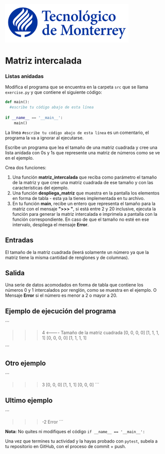 ![Tec de Monterrey](../../images/logotecmty.png)
# Matriz intercalada
### Listas anidadas

Modifica el programa que se encuentra en la carpeta `src` que se llama `exercise.py` y que contiene el siguiente código:

```python
def main():
  #escribe tu código abajo de esta línea

if __name__ == '__main__':
    main()
```

La línea `#escribe tu código abajo de esta línea` es un comentario, el programa la va a ignorar al ejecutarse.

Escribe un programa que lea el tamaño de una matriz cuadrada y cree una lista anidada con 0s y 1s que represente una matriz de números como se ve en el ejemplo.  

Crea dos funciones:  

1) Una función **matriz_intercalada** que reciba como parámetro el tamaño de la matriz y que cree una matriz cuadrada de ese tamaño y con las características del ejemplo.  
2) Una función **despliega_matriz** que muestra en la pantalla los elementos en forma de tabla - esta ya la tienes implementada en tu archivo.
3) En tu función **main**, recibe un entero que representa el tamaño para la matriz con el mensaje **">>> "**, si está entre 2 y 20 inclusive, ejecuta la función para generar la matriz intercalada e imprimela a pantalla con la función correspondiente. En caso de que el tamaño no esté en ese intervalo, despliega el mensaje **Error**.

## Entradas
El tamaño de la matriz cuadrada (leerá solamente un número ya que la matriz tiene la misma cantidad de renglones y de columnas).

## Salida  
Una serie de datos acomodados en forma de tabla que contiene los números 0 y 1 intercalados por renglón, como se muestra en el ejemplo. O Mensaje **Error** si el número es menor a 2 o mayor a 20.

## Ejemplo de ejecución del programa
´´´
>>> 4   <---- Tamaño de la matriz cuadrada
 [0,  0,  0,  0]
 [1,  1,  1,  1]
 [0,  0,  0,  0]
 [1,  1,  1,  1]

´´´
## Otro ejemplo
´´´
>>> 3
[0, 0, 0]
[1, 1, 1]
[0, 0, 0]
´´´
## Ultimo ejemplo
´´´
>>> -2
Error
´´´

**Nota:** No quites ni modifiques el código `if __name__ == '__main__':` 

Una vez que termines tu actividad y la hayas probado con `pytest`, subela a tu repositorio en GitHub, con el proceso de commit + push.
